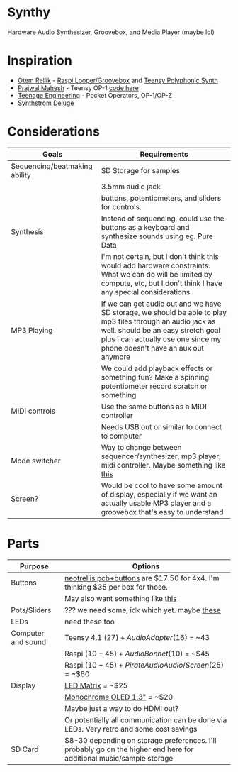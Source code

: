 # Synthy
Hardware Audio Synthesizer, Groovebox, and Media Player (maybe lol)

# Inspiration
- [Otem Rellik](http://www.otemrellik.com/) - [Raspi Looper/Groovebox](https://youtu.be/_nBK8sAl9nw) and [Teensy Polyphonic Synth](https://youtu.be/KbcNqarBTsI)
- [Prajwal Mahesh](https://youtu.be/yj9AeDa9qw8) - Teensy OP-1 [code here](https://github.com/prajwal1121/Portable-Synth)
- [Teenage Engineering](https://teenage.engineering/) - Pocket Operators, OP-1/OP-Z
- [Synthstrom Deluge](https://synthstrom.com/product/deluge/)

# Considerations
|Goals |Requirements |
--- | ---
|Sequencing/beatmaking ability|SD Storage for samples|
| |3.5mm audio jack|
| |buttons, potentiometers, and sliders for controls.|
|Synthesis|Instead of sequencing, could use the buttons as a keyboard and synthesize sounds using eg. Pure Data|
| |I'm not certain, but I don't think this would add hardware constraints. What we can do will be limited by compute, etc, but I don't think I have any special considerations|
|MP3 Playing|If we can get audio out and we have SD storage, we should be able to play mp3 files through an audio jack as well. should be an easy stretch goal plus I can actually use one since my phone doesn't have an aux out anymore|
| |We could add playback effects or something fun? Make a spinning potentiometer record scratch or something|
|MIDI controls|Use the same buttons as a MIDI controller|
| |Needs USB out or similar to connect to computer|
|Mode switcher|Way to change between sequencer/synthesizer, mp3 player, midi controller. Maybe something like [this](https://www.adafruit.com/product/2925)|
|Screen?|Would be cool to have some amount of display, especially if we want an actually usable MP3 player and a groovebox that's easy to understand|

# Parts
|Purpose|Options|
--- | ---
|Buttons|[neotrellis pcb+buttons](https://www.adafruit.com/product/3954) are $17.50 for 4x4. I'm thinking $35 per box for those.|
| | May also want something like [this](https://www.adafruit.com/product/4184)|
|Pots/Sliders| ??? we need some, idk which yet. maybe [these](https://www.adafruit.com/product/2058) |
|LEDs| need these too |
|Computer and sound|Teensy 4.1 ($27) + Audio Adapter ($16) = ~43|
| |Raspi ($10-45) + Audio Bonnet ($10) = ~$45|
| |Raspi ($10-45) + Pirate Audio Audio/Screen ($25) = ~$60|
|Display|[LED Matrix](https://www.adafruit.com/product/420) = ~$25|
| |[Monochrome OLED 1.3"](https://www.adafruit.com/product/938) = ~$20|
| |Maybe just a way to do HDMI out?|
| |Or potentially all communication can be done via LEDs. Very retro and some cost savings|
|SD Card|$8-30 depending on storage preferences. I'll probably go on the higher end here for additional music/sample storage|
